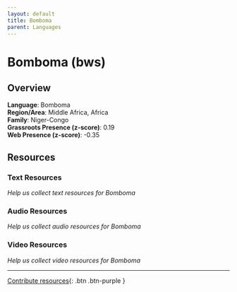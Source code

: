 ```yaml
---
layout: default
title: Bomboma
parent: Languages
---
```


# Bomboma (bws)

## Overview

**Language**: Bomboma  
**Region/Area**: Middle Africa, Africa  
**Family**: Niger-Congo  
**Grassroots Presence (z-score)**: 0.19  
**Web Presence (z-score)**: -0.35  

## Resources

### Text Resources
*Help us collect text resources for Bomboma*

### Audio Resources
*Help us collect audio resources for Bomboma*

### Video Resources
*Help us collect video resources for Bomboma*

---

[Contribute resources](https://forms.office.com/e/1SfLJx3u1r){: .btn .btn-purple }
